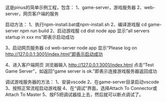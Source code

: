 ﻿这是pinus的简单示例工程，包含：
1、game-server，游戏服务器
2、web-server，网页客户端的服务

启动方法：
1、执行npm-install.bat或npm-install.sh
2、编译游戏服
cd game-server
npm run build
2、启动游戏服
cd dist
node app
显示“all servers startup in xxx ms”即表示启动成功

3、启动网页服务器
cd web-server
node app
显示“Please log on http://127.0.0.1:3001/index.html”即表示启动成功

4、进入客户端网页
浏览器输入
http://127.0.0.1:3001/index.html
点击“Test Game Server”，如返回“game server is ok.”即表示连接游戏服务器返回成功


调试游戏服务器的方法：
1、安装vscode
2、在game-server目录启动vscode
3、按照正常流程启动游戏服
4、在“调试”界面，选择Attach To Connector或Attach To Master
5、按F5把调试器挂上去，然后就可以断点调试了。